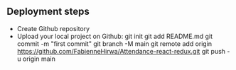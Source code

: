 ## Deployment steps
- Create Github repository 
- Upload your local project on Github:
git init
git add README.md
git commit -m "first commit"
git branch -M main
git remote add origin https://github.com/FabienneHirwa/Attendance-react-redux.git
git push -u origin main